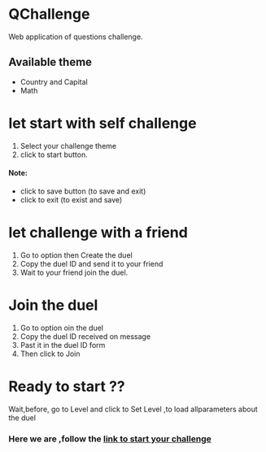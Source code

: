 # QChallenge
Web application of questions challenge.

## Available theme
- Country and Capital 
- Math

# let start with self challenge
1. Select your challenge theme 
2. click to start button.

#### Note: 
- click to save button (to save and exit)
- click to exit (to exist and save)

# let challenge with a friend 

 1. Go to option then Create the duel
 2. Copy the duel ID and send it to your friend
 3. Wait to your friend join the duel.

# Join the duel
 1. Go to option oin the duel
 2. Copy the duel ID received on message
 3. Past it in the duel ID form
 4. Then click to Join

# Ready to start ??
Wait,before, go to Level and click to Set Level ,to load allparameters about the duel

### Here we are ,follow the <a href='https://qc-hallenge.vercel.app'>link to start your challenge</a>

